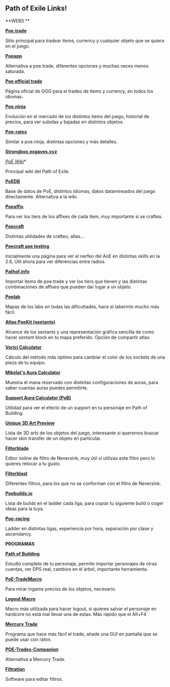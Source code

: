 ## Path of Exile Links!

**WEBS **


**[Poe.trade](http://poe.trade)**

Sitio principal para tradear items, currency y cualquier objeto que se quiera en el juego.

**[Poeapp](http://poeapp.com)**

Alternativa a poe.trade, diferentes opciones y muchas veces menos saturada.



**[Poe official trade](https://www.pathofexile.com/trade)**

Página oficial de GGG para el tradeo de items y currency, en todos los idiomas.


**[Poe.ninja](https://poe.ninja/)**

Evolución en el mercado de los distintos items del juego, historial de precios, para ver subidas y bajadas en distintos objetos.


**[Poe-rates](http://poe-rates.com/)**

Similar a poe.ninja, distintas opciones y más detalles.


**[Strongbox.exgaves.xyz](http://strongbox.exgaves.xyz/)**

 
*[PoE Wiki](https://pathofexile.gamepedia.com/Path_of_Exile_Wiki)**

Principal wiki del Path of Exile.


**[PoEDB](http://poedb.tw/us/)**

Base de datos de PoE, distintos idiomas, datos datamineados del juego directamente. Alternativa a la wiki.



**[Poeaffix](http://poeaffix.net/)**

Para ver los tiers de los affixes de cada item, muy importante si se craftea.


**[Poecraft](http://poecraft.com/)**

Distintas utilidades de crafteo, atlas...

**[Poecraft aoe testing  
](https://poecraft.com/legacy/aoenerf)**

Inicialmente una página para ver el nerfeo del AoE en distintas skills en la 2.6, Útil ahora para ver diferencias entre radios.


**[Pathof.info](http://www.pathof.info/)**

Importar items de poe.trade y ver los tiers que tienen y las distintas combinaciones de affixes que pueden dar lugar a un objeto.


**[Poelab](http://www.poelab.com/)**

Mapas de los labs en todas las dificultades, hace el laberinto mucho más fácil.


**[Atlas PoeKit (sextants)](https://atlas.poekit.net/)**

Alcance de los sextants y una representación gráfica sencilla de como hacer sextant block en tu mapa preferido. Opción de compartir atlas.


**[Vorici Calculator](https://siveran.github.io/calc.html)**

Cálculo del método más óptimo para cambiar el color de los sockets de una pieza de tu equipo.


**[Mikelat's Aura Calculator](https://poe.mikelat.com/)**

Muestra el mana reservado con distintas configuraciones de auras, para saber cuantas auras puedes permitirte.


**[Support Aura Calculator (PoB)](https://shadowmoose.github.io/poe-aura-calc/src/#MSwwLHxBbmdlciwyMCxmLDAsfENsYXJpdHksMSxmLDAsfERldGVybWluYXRpb24sMjAsZiwwLHxEaXNjaXBsaW5lLDIwLGYsMCx8R3JhY2UsMjAsZiwwLHxIYXN0ZSwyMCxmLDAsfEhhdHJlZCwyMCxmLDAsfFB1cml0eSBvZiBFbGVtZW50cywyMCxmLDAsfFB1cml0eSBvZiBGaXJlLDIwLGYsMCx8UHVyaXR5IG9mIEljZSwyMCxmLDAsfFB1cml0eSBvZiBMaWdodG5pbmcsMjAsZiwwLHxWYWFsIENsYXJpdHksMjAsdCwwLHxWYWFsIERpc2NpcGxpbmUsMjAsdCwwLHxWYWFsIEdyYWNlLDIwLHQsMCx8VmFhbCBIYXN0ZSwyMCx0LDAsfFZpdGFsaXR5LDIwLGYsMCx8V3JhdGgsMjAsZiwwLHw=)**

Utilidad para ver el efecto de un support en tu personaje en Path of Building.


**[Unique 3D Art Preview](https://docs.google.com/spreadsheets/d/1ftmybqTisEOf5NBXI3rhU_yZlENia2_J1IQ6_B2wZd0/edit#gid=0)**

Lista de 3D arts de los objetos del juego, interesante si queremos buscar hacer skin transfer de un objeto en particular.

**[Filterblade](http://www.filterblade.xyz/)**

Editor online de filtro de Neversink, muy útil si utilizas este filtro pero lo quieres retocar a tu gusto.


**[Filterblast](http://filterblast.oversoul.xyz/)**

Diferentes filtros, para los que no se conforman con el filtro de Neversink.


**[Poebuilds.io](https://www.poebuilds.io/)**

Lista de builds en el ladder cada liga, para copiar tu siguiente build o coger ideas para la tuya.


**[Poe-racing](http://poe-racing.com/)**

Ladder en distintas ligas, experiencia por hora, separación por clase y ascendancy.


**PROGRAMAS**

**[Path of Building  
](https://github.com/Openarl/PathOfBuilding)**

Estudio completo de tu personaje, permite importar personajes de otras cuentas, ver DPS real, cambios en el árbol, importante herramienta.


**[PoE-TradeMacro](https://github.com/PoE-TradeMacro/POE-TradeMacro)**

Para mirar ingame precios de los objetos, necesario.


**[Logout Macro  
](http://lutbot.com/#/)**

Macro más utilizada para hacer logout, si quieres salvar el personaje en hardcore no está mal llevar una de estas. Más rápido que el Alt+F4


**[Mercury Trade  
](https://github.com/Exslims/MercuryTrade)**

Programa que hace más fácil el trade, añade una GUI en pantalla que se puede usar con ratón.


**[POE-Trades-Companion](https://github.com/lemasato/POE-Trades-Companion)**

Alternativa a Mercury Trade.


**[Filtration](https://github.com/ben-wallis/Filtration)**

Software para editar filtros.
